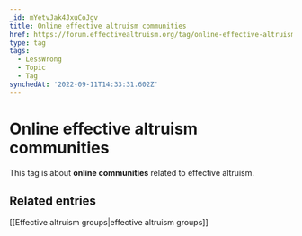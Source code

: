 ```yaml
---
_id: mYetvJak4JxuCoJgv
title: Online effective altruism communities
href: https://forum.effectivealtruism.org/tag/online-effective-altruism-communities
type: tag
tags:
  - LessWrong
  - Topic
  - Tag
synchedAt: '2022-09-11T14:33:31.602Z'
---
```

# Online effective altruism communities

This tag is about **online communities** related to effective altruism.

Related entries
---------------

[[Effective altruism groups|effective altruism groups]]